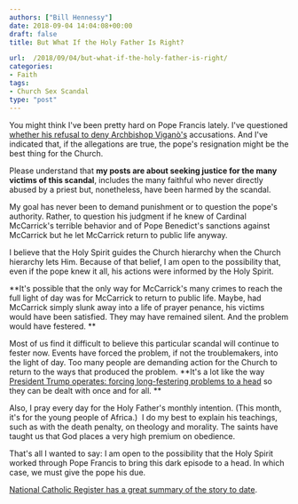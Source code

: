 ```yaml
---
authors: ["Bill Hennessy"]
date: 2018-09-04 14:04:08+00:00
draft: false
title: But What If the Holy Father Is Right?

url:  /2018/09/04/but-what-if-the-holy-father-is-right/
categories:
- Faith
tags:
- Church Sex Scandal
type: "post"
---
```


You might think I've been pretty hard on Pope Francis lately. I've questioned [whether his refusal to deny Archbishop Viganò's](https://www.hennessysview.com/2018/09/03/did-pope-francis-and-vatican-sec-state-admit-viganos-testimony/) accusations. And I've indicated that, if the allegations are true, the pope's resignation might be the best thing for the Church.

Please understand that **my posts are about seeking justice for the many victims of this scandal**, includes the many faithful who never directly abused by a priest but, nonetheless, have been harmed by the scandal.

My goal has never been to demand punishment or to question the pope's authority. Rather, to question his judgment if he knew of Cardinal McCarrick's terrible behavior and of Pope Benedict's sanctions against McCarrick but he let McCarrick return to public life anyway.

I believe that the Holy Spirit guides the Church hierarchy when the Church hierarchy lets Him. Because of that belief, I am open to the possibility that, even if the pope knew it all, his actions were informed by the Holy Spirit.

**It's possible that the only way for McCarrick's many crimes to reach the full light of day was for McCarrick to return to public life. Maybe, had McCarrick simply slunk away into a life of prayer penance, his victims would have been satisfied. They may have remained silent. And the problem would have festered. **

Most of us find it difficult to believe this particular scandal will continue to fester now. Events have forced the problem, if not the troublemakers, into the light of day. Too many people are demanding action for the Church to return to the ways that produced the problem. **It's a lot like the way [President Trump operates: forcing long-festering problems to a head](https://www.hennessysview.com/2017/09/25/president-trump-popped-the-nfls-biggest-zit/) so they can be dealt with once and for all. **

Also, I pray every day for the Holy Father's monthly intention. (This month, it's for the young people of Africa.)  I do my best to explain his teachings, such as with the death penalty, on theology and morality. The saints have taught us that God places a very high premium on obedience.

That's all I wanted to say: I am open to the possibility that the Holy Spirit worked through Pope Francis to bring this dark episode to a head. In which case, we must give the pope his due.

[National Catholic Register has a great summary of the story to date](https://www.ncregister.com/daily-news/benedict-vigano-francis-and-mccarrick-where-things-stand-on-nuncios-allegat).
